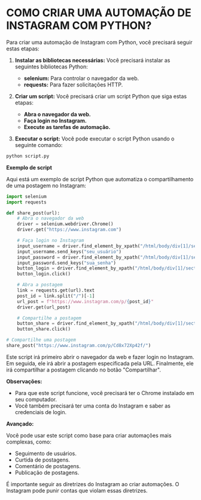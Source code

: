 # COMO CRIAR UMA AUTOMAÇÃO DE INSTAGRAM COM PYTHON?
Para criar uma automação de Instagram com Python, você precisará seguir estas etapas:

1. **Instalar as bibliotecas necessárias:** Você precisará instalar as seguintes bibliotecas Python:
    * **selenium:** Para controlar o navegador da web.
    * **requests:** Para fazer solicitações HTTP.

2. **Criar um script:** Você precisará criar um script Python que siga estas etapas:
    * **Abra o navegador da web.**
    * **Faça login no Instagram.**
    * **Execute as tarefas de automação.**

3. **Executar o script:** Você pode executar o script Python usando o seguinte comando:

```python
python script.py
```

**Exemplo de script**

Aqui está um exemplo de script Python que automatiza o compartilhamento de uma postagem no Instagram:

```python
import selenium
import requests

def share_post(url):
    # Abra o navegador da web
    driver = selenium.webdriver.Chrome()
    driver.get("https://www.instagram.com")

    # Faça login no Instagram
    input_username = driver.find_element_by_xpath("/html/body/div[1]/section/nav/div[2]/div/div/div[2]/form/div/input[1]")
    input_username.send_keys("seu_usuário")
    input_password = driver.find_element_by_xpath("/html/body/div[1]/section/nav/div[2]/div/div/div[2]/form/div/input[2]")
    input_password.send_keys("sua_senha")
    button_login = driver.find_element_by_xpath("/html/body/div[1]/section/nav/div[2]/div/div/div[2]/form/div/div[3]/button")
    button_login.click()

    # Abra a postagem
    link = requests.get(url).text
    post_id = link.split("/")[-1]
    url_post = f"https://www.instagram.com/p/{post_id}"
    driver.get(url_post)

    # Compartilhe a postagem
    button_share = driver.find_element_by_xpath("/html/body/div[1]/section/main/div/div[1]/div/div/div[2]/div[2]/div/div[2]/div[3]/div[2]/button")
    button_share.click()

# Compartilhe uma postagem
share_post("https://www.instagram.com/p/Cd8x72Xp42f/")
```

Este script irá primeiro abrir o navegador da web e fazer login no Instagram. Em seguida, ele irá abrir a postagem especificada pela URL. Finalmente, ele irá compartilhar a postagem clicando no botão "Compartilhar".

**Observações:**

* Para que este script funcione, você precisará ter o Chrome instalado em seu computador.
* Você também precisará ter uma conta do Instagram e saber as credenciais de login.

**Avançado:**

Você pode usar este script como base para criar automações mais complexas, como:

* Seguimento de usuários.
* Curtida de postagens.
* Comentário de postagens.
* Publicação de postagens.

É importante seguir as diretrizes do Instagram ao criar automações. O Instagram pode punir contas que violam essas diretrizes.